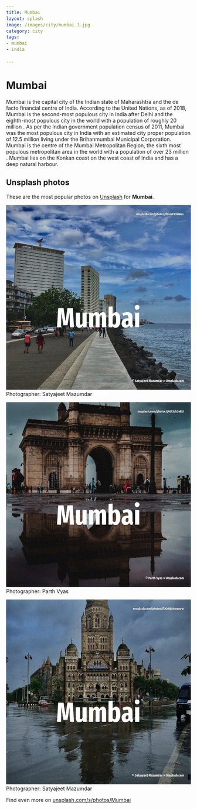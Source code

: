 ```yaml
---
title: Mumbai
layout: splash
image: /images/city/mumbai.1.jpg
category: city
tags:
- mumbai
- india

---
```

# Mumbai

Mumbai  is the capital city of the Indian state of Maharashtra and the de facto financial centre of  India. According to the United Nations, as of 2018, Mumbai is the second-most populous city in India after  Delhi and the eighth-most populous city in the world with a population of roughly 20 million . As per the Indian government population census of 2011, Mumbai was the most populous city in India  with an estimated city proper population of 12.5 million  living under the Brihanmumbai Municipal  Corporation. Mumbai is the centre of the Mumbai Metropolitan Region, the sixth most populous metropolitan area  in the world with a population of over 23 million . Mumbai lies on the Konkan coast on the west coast of India and has a deep natural harbour. 

 
## Unsplash photos
These are the most popular photos on [Unsplash](https://unsplash.com) for **Mumbai**.
 
![Mumbai](/images/city/mumbai.1.jpg)
Photographer:  Satyajeet Mazumdar
 
![Mumbai](/images/city/mumbai.2.jpg)
Photographer:  Parth Vyas
 
![Mumbai](/images/city/mumbai.3.jpg)
Photographer:  Satyajeet Mazumdar
 
Find even more on [unsplash.com/s/photos/Mumbai](https://unsplash.com/s/photos/Mumbai)
 
